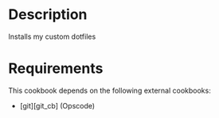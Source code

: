 # Description

Installs my custom dotfiles

# Requirements

This cookbook depends on the following external cookbooks:

* [git][git_cb] (Opscode)

